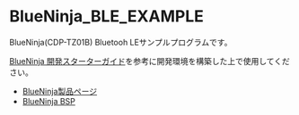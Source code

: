 # BlueNinja_BLE_EXAMPLE
BlueNinja(CDP-TZ01B) Bluetooh LEサンプルプログラムです。

[BlueNinja 開発スターターガイド](http://blueninja.cerevo.com/ja/guide/index.html)を参考に開発環境を構築した上で使用してください。

* [BlueNinja製品ページ](http://blueninja.cerevo.com/ja/)
* [BlueNinja BSP](https://bitbucket.org/cerevo/blueninja_bsp)
